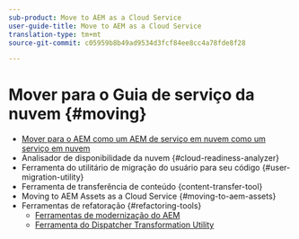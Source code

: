 ```yaml
---
sub-product: Move to AEM as a Cloud Service
user-guide-title: Move to AEM as a Cloud Service
translation-type: tm+mt
source-git-commit: c05959b8b49ad9534d3fcf84ee8cc4a78fde8f28

---
```



# Mover para o Guia de serviço da nuvem {#moving}

+ [Mover para o AEM como um AEM de serviço em nuvem como um serviço em nuvem](/help/move-to-cloud-service/home.md)
+ Analisador de disponibilidade da nuvem {#cloud-readiness-analyzer}
+ Ferramenta do utilitário de migração do usuário para seu código {#user-migration-utility}
+ Ferramenta de transferência de conteúdo {content-transfer-tool}
+ Moving to AEM Assets as a Cloud Service {#moving-to-aem-assets}
+ Ferramentas de refatoração {#refactoring-tools}
   + [Ferramentas de modernização do AEM](/help/move-to-cloud-service/refactoring-tools/aem-modernization-tools.md)
   + [Ferramenta do Dispatcher Transformation Utility](/help/move-to-cloud-service/refactoring-tools/dispatcher-transformation-utility-tools.md)

